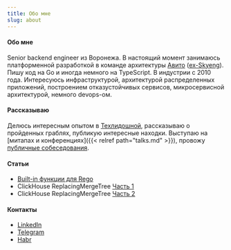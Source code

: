 ```yaml
---
title: Обо мне
slug: about
---
```


#### Обо мне

Senior backend engineer из Воронежа. В настоящий момент занимаюсь платформенной разработкой в команде архитектуры [Авито](https://avito.tech/) ([ex-Skyeng](https://skyeng.ru)). Пишу код на Go и иногда немного на TypeScript. В индустрии с 2010 года. Интересуюсь инфраструктурой, архитектурой распределенных приложений, построением отказустойчивых сервисов, микросервисной архитектурой, немного devops-ом. 

#### Рассказываю

Делюсь интересным опытом в [Техлидошной](https://t.me/devlead), рассказываю о пройденных граблях, публикую интересные находки. 
Выступаю на [митапах и конференциях]({{< relref path="talks.md" >}}), провожу [публичные собеседования](https://www.youtube.com/playlist?list=PLGePdqSd3VuUsOVAfXvzEqS8A8xCSS6P8).

#### Статьи
- [Built-in функции для Rego](https://hackernoon.com/custom-rego-function-by-example) 
- ClickHouse ReplacingMergeTree [Часть 1](https://habr.com/ru/post/657579/)
- ClickHouse ReplacingMergeTree [Часть 2](https://habr.com/ru/post/659413/)
 

#### Контакты
- [LinkedIn](https://www.linkedin.com/in/antgubarev/)
- [Telegram](https://t.me/antgubarev)
- [Habr](https://habr.com/ru/users/antgubarev/)
